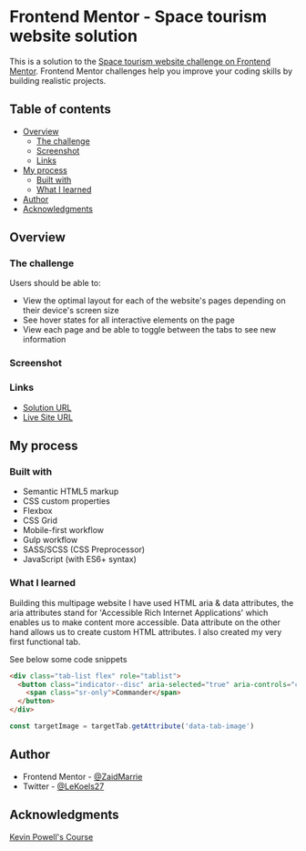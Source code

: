 # Frontend Mentor - Space tourism website solution

This is a solution to the [Space tourism website challenge on Frontend Mentor](https://www.frontendmentor.io/challenges/space-tourism-multipage-website-gRWj1URZ3). Frontend Mentor challenges help you improve your coding skills by building realistic projects. 

## Table of contents

- [Overview](#overview)
  - [The challenge](#the-challenge)
  - [Screenshot](#screenshot)
  - [Links](#links)
- [My process](#my-process)
  - [Built with](#built-with)
  - [What I learned](#what-i-learned)
- [Author](#author)
- [Acknowledgments](#acknowledgments)

## Overview

### The challenge

Users should be able to:

- View the optimal layout for each of the website's pages depending on their device's screen size
- See hover states for all interactive elements on the page
- View each page and be able to toggle between the tabs to see new information

### Screenshot

### Links

- [Solution URL](https://github.com/ZaidMarrie/space-tourism-website)
- [Live Site URL](https://your-live-site-url.com)

## My process

### Built with

- Semantic HTML5 markup
- CSS custom properties
- Flexbox
- CSS Grid
- Mobile-first workflow
- Gulp workflow
- SASS/SCSS (CSS Preprocessor)
- JavaScript (with ES6+ syntax)

### What I learned

Building this multipage website I have used HTML aria & data attributes, the aria attributes stand for 'Accessible Rich Internet Applications' which enables us to make content more accessible. Data attribute on the other hand allows us to create custom HTML attributes. I also created my very first functional tab.

See below some code snippets

```html
<div class="tab-list flex" role="tablist">
  <button class="indicator--disc" aria-selected="true" aria-controls="commander-tab" data-tab-image="commander-image" role="tab" tabindex="0">
    <span class="sr-only">Commander</span>
  </button>
</div>
```

```js
const targetImage = targetTab.getAttribute('data-tab-image')
```

## Author

- Frontend Mentor - [@ZaidMarrie](https://www.frontendmentor.io/profile/ZaidMarrie)
- Twitter - [@LeKoels27](https://twitter.com/LeKoels27)

## Acknowledgments

[Kevin Powell's Course](https://scrimba.com/learn/spacetravel)